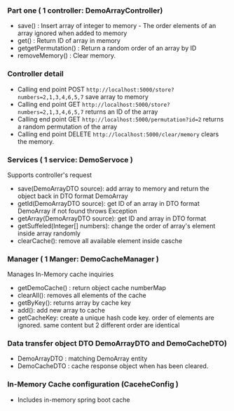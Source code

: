 
### Part one ( 1 controller: DemoArrayController)

*  save() 			:  Insert array of integer to memory - The order elements of an array ignored when added to memory   
*  get()  			:  Return ID of  array in memory
*  getgetPermutation()  			:  Return a random order of an array by ID 
*  removeMemory()   :  Clear memory. 
 
### Controller detail
 
* Calling end point POST `http://localhost:5000/store?numbers=2,1,3,4,6,5,7` save array to memory
* Calling end point GET `http://localhost:5000/store?numbers=2,1,3,4,6,5,7` returns an ID of the array 
* Calling end point GET `http://localhost:5000/permutation?id=2` returns a random permutation of the array
* Calling end point DELETE `http://localhost:5000/clear/memory` clears the memory.


###  Services ( 1 service: DemoServoce )  
	 
Supports controller's request 

* save(DemoArrayDTO source): add array to memory and return the object back in DTO format DemoArray
* getId(DemoArrayDTO source):   get  ID of an array in DTO format DemoArray if not found throws Exception 
* getArray(DemoArrayDTO source): get ID and array  in DTO format
* getSuffeled(Integer[] numbers):  change the order of array's element inside array randomly
* clearCache(): remove all available element inside casche

###  Manager ( 1 Manger: DemoCacheManager )
Manages In-Memory cache inquiries
* getDemoCache() : return object cache numberMap
* clearAll(): removes all elements of the cache
* getByKey(): returns array by cache key     
* add(): add new array to cache
* getCacheKey: create a unique hash code key. order of elements are ignored. same content but 2 different order are identical 

 
### Data transfer object DTO DemoArrayDTO and DemoCacheDTO) 
* DemoArrayDTO : matching DemoArray entity  
* DemoCacheDTO : cache response object when has been cleared.


### In-Memory Cache configuration (CaceheConfig )
 * Includes in-memory spring boot cache  
 
 
  
